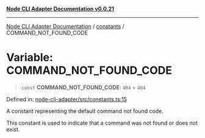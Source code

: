 [**Node CLI Adapter Documentation v0.0.21**](../../README.md)

***

[Node CLI Adapter Documentation](../../modules.md) / [constants](../README.md) / COMMAND\_NOT\_FOUND\_CODE

# Variable: COMMAND\_NOT\_FOUND\_CODE

> `const` **COMMAND\_NOT\_FOUND\_CODE**: `404` = `404`

Defined in: [node-cli-adapter/src/constants.ts:15](https://github.com/stonemjs/node-cli-adapter/blob/864b503e06a40512b872ced9446e09ca39f76729/src/constants.ts#L15)

A constant representing the default command not found code.

This constant is used to indicate that a command was not found or does not exist.
